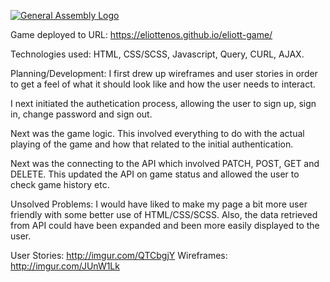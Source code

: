 [![General Assembly Logo](https://camo.githubusercontent.com/1a91b05b8f4d44b5bbfb83abac2b0996d8e26c92/687474703a2f2f692e696d6775722e636f6d2f6b6538555354712e706e67)](https://generalassemb.ly/education/web-development-immersive)


Game deployed to URL: https://eliottenos.github.io/eliott-game/

Technologies used: HTML, CSS/SCSS, Javascript, Query, CURL, AJAX.

Planning/Development:  I first drew up wireframes and user stories in order to get a feel of what it should look like and how the user needs to interact.

I next initiated the authetication process, allowing the user to sign up, sign in, change password and sign out.

Next was the game logic.  This involved everything to do with the actual playing of the game and how that related to the initial authentication.

Next was the connecting to the API which involved PATCH, POST, GET and DELETE.  This updated the API on game status and allowed the user to check game history etc.

Unsolved Problems:  I would have liked to make my page a bit more user friendly with some better use of HTML/CSS/SCSS.  Also, the data retrieved from API could have been expanded and been more easily displayed to the user.

User Stories: http://imgur.com/QTCbgjY
Wireframes: http://imgur.com/JUnW1Lk
